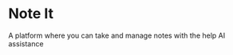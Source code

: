 <h1>Note It</h1>

<p>
  A platform where you can take and manage notes with the help AI assistance
</p>
